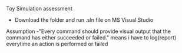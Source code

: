 Toy Simulation assessment
- Download the folder and run .sln file on MS Visual Studio 

Assumption
-"Every command should provide visual output that the command has either succeeded or failed." means i have to log(report) everytime an action is performed or failed
